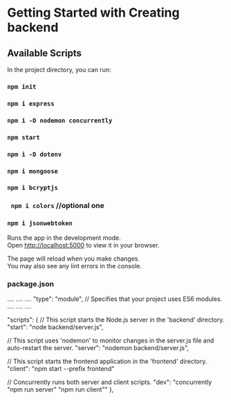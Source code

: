 # Getting Started with Creating backend 

## Available Scripts

In the project directory, you can run:
### `npm init`

### `npm i express`

### `npm i -D nodemon concurrently`

### `npm start`

### `npm i -D dotenv `

### `npm i mongoose`

### `npm i bcryptjs`

### ` npm i colors` //optional one 

### `npm i jsonwebtoken`

Runs the app in the development mode.\
Open [http://localhost:5000](http://localhost:5000) to view it in your browser.

The page will reload when you make changes.\
You may also see any lint errors in the console.

### package.json

....
....
....
  "type": "module", // Specifies that your project uses ES6 modules.
....
....
....


"scripts": {
  // This script starts the Node.js server in the 'backend' directory.
  "start": "node backend/server.js", 

  // This script uses 'nodemon' to monitor changes in the server.js file and auto-restart the server.
  "server": "nodemon backend/server.js",

  // This script starts the frontend application in the 'frontend' directory.
  "client": "npm start --prefix frontend"

   // Concurrently runs both server and client scripts.
   "dev": "concurrently \"npm run server\" \"npm run client\"" 
},

